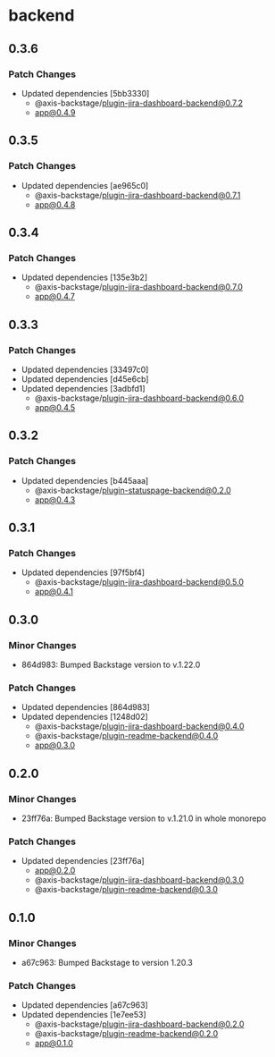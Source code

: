 # backend

## 0.3.6

### Patch Changes

- Updated dependencies [5bb3330]
  - @axis-backstage/plugin-jira-dashboard-backend@0.7.2
  - app@0.4.9

## 0.3.5

### Patch Changes

- Updated dependencies [ae965c0]
  - @axis-backstage/plugin-jira-dashboard-backend@0.7.1
  - app@0.4.8

## 0.3.4

### Patch Changes

- Updated dependencies [135e3b2]
  - @axis-backstage/plugin-jira-dashboard-backend@0.7.0
  - app@0.4.7

## 0.3.3

### Patch Changes

- Updated dependencies [33497c0]
- Updated dependencies [d45e6cb]
- Updated dependencies [3adbfd1]
  - @axis-backstage/plugin-jira-dashboard-backend@0.6.0
  - app@0.4.5

## 0.3.2

### Patch Changes

- Updated dependencies [b445aaa]
  - @axis-backstage/plugin-statuspage-backend@0.2.0
  - app@0.4.3

## 0.3.1

### Patch Changes

- Updated dependencies [97f5bf4]
  - @axis-backstage/plugin-jira-dashboard-backend@0.5.0
  - app@0.4.1

## 0.3.0

### Minor Changes

- 864d983: Bumped Backstage version to v.1.22.0

### Patch Changes

- Updated dependencies [864d983]
- Updated dependencies [1248d02]
  - @axis-backstage/plugin-jira-dashboard-backend@0.4.0
  - @axis-backstage/plugin-readme-backend@0.4.0
  - app@0.3.0

## 0.2.0

### Minor Changes

- 23ff76a: Bumped Backstage version to v.1.21.0 in whole monorepo

### Patch Changes

- Updated dependencies [23ff76a]
  - app@0.2.0
  - @axis-backstage/plugin-jira-dashboard-backend@0.3.0
  - @axis-backstage/plugin-readme-backend@0.3.0

## 0.1.0

### Minor Changes

- a67c963: Bumped Backstage to version 1.20.3

### Patch Changes

- Updated dependencies [a67c963]
- Updated dependencies [1e7ee53]
  - @axis-backstage/plugin-jira-dashboard-backend@0.2.0
  - @axis-backstage/plugin-readme-backend@0.2.0
  - app@0.1.0
